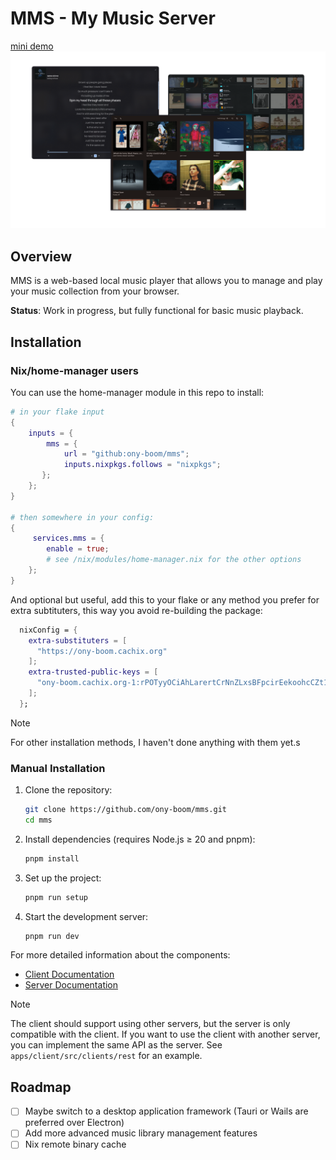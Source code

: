 # MMS - My Music Server

[mini demo](https://music.ony.world)
![Demo](./apps/client/assets/banner.png)

## Overview

MMS is a web-based local music player that allows you to manage and play your music collection from your browser.

**Status**: Work in progress, but fully functional for basic music playback.

## Installation

### Nix/home-manager users

You can use the home-manager module in this repo to install:

```nix
# in your flake input
{
    inputs = {
        mms = {
            url = "github:ony-boom/mms";
            inputs.nixpkgs.follows = "nixpkgs";
       };
    };
}

# then somewhere in your config:
{
     services.mms = {
        enable = true;
        # see /nix/modules/home-manager.nix for the other options
    };
}
```

And optional but useful, add this to your flake or any method you prefer for extra subtituters, this way you avoid re-building the package:

```nix
  nixConfig = {
    extra-substituters = [
      "https://ony-boom.cachix.org"
    ];
    extra-trusted-public-keys = [
      "ony-boom.cachix.org-1:rPOTyyOCiAhLarertCrNnZLxsBFpcirEekoohcCZt10="
    ];
  };

```

> [!NOTE]
> For other installation methods, I haven't done anything with them yet.s

### Manual Installation

1. Clone the repository:
   ```sh
   git clone https://github.com/ony-boom/mms.git
   cd mms
   ```

2. Install dependencies (requires Node.js ≥ 20 and pnpm):
   ```sh
   pnpm install
   ```

3. Set up the project:
   ```sh
   pnpm run setup
   ```

4. Start the development server:
   ```sh
   pnpm run dev
   ```

For more detailed information about the components:

- [Client Documentation](./apps/client/README.md)
- [Server Documentation](./apps/server/README.md)

> [!NOTE]
> The client should support using other servers, but the server is only compatible with the client.
> If you want to use the client with another server, you can implement the same API as the server.
> See `apps/client/src/clients/rest` for an example.

## Roadmap

- [ ] Maybe switch to a desktop application framework (Tauri or Wails are preferred over Electron)
- [ ] Add more advanced music library management features
- [ ] Nix remote binary cache
